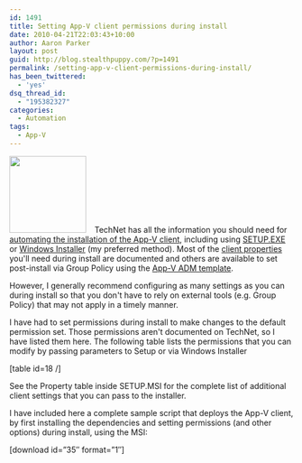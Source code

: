 ```yaml
---
id: 1491
title: Setting App-V client permissions during install
date: 2010-04-21T22:03:43+10:00
author: Aaron Parker
layout: post
guid: http://blog.stealthpuppy.com/?p=1491
permalink: /setting-app-v-client-permissions-during-install/
has_been_twittered:
  - 'yes'
dsq_thread_id:
  - "195382327"
categories:
  - Automation
tags:
  - App-V
---
```

<a rel="attachment wp-att-1479" href="http://stealthpuppy.com/virtualisation/dynamic-suite-composition-and-short-names/attachment/appvlogo-png"><img class="alignleft size-full wp-image-1479" style="margin-right: 15px;" title="AppVLogo.png" src="http://stealthpuppy.com/wp-content/uploads/2010/04/AppVLogo.png" alt="" width="136" height="136" srcset="https://stealthpuppy.com/wp-content/uploads/2010/04/AppVLogo.png 136w, https://stealthpuppy.com/wp-content/uploads/2010/04/AppVLogo-50x50.png 50w" sizes="(max-width: 136px) 100vw, 136px" /></a>TechNet has all the information you should need for [automating the installation of the App-V client](http://technet.microsoft.com/en-us/library/ee956917.aspx), including using [SETUP.EXE](http://technet.microsoft.com/en-us/library/ee956911.aspx) or [Windows Installer](http://technet.microsoft.com/en-us/library/ee956914.aspx) (my preferred method). Most of the [client properties](http://technet.microsoft.com/en-us/library/cc843737.aspx) you'll need during install are documented and others are available to set post-install via Group Policy using the [App-V ADM template](http://www.microsoft.com/downloads/details.aspx?familyid=67CDF9D2-7E8E-4D76-A552-FD82DBBFF9BC&displaylang=en).

However, I generally recommend configuring as many settings as you can during install so that you don't have to rely on external tools (e.g. Group Policy) that may not apply in a timely manner.

I have had to set permissions during install to make changes to the default permission set. Those permissions aren't documented on TechNet, so I have listed them here. The following table lists the permissions that you can modify by passing parameters to Setup or via Windows Installer

[table id=18 /]

See the Property table inside SETUP.MSI for the complete list of additional client settings that you can pass to the installer.

I have included here a complete sample script that deploys the App-V client, by first installing the dependencies and setting permissions (and other options) during install, using the MSI:

<p class="download">
  [download id=&#8221;35&#8243; format=&#8221;1&#8243;]
</p>